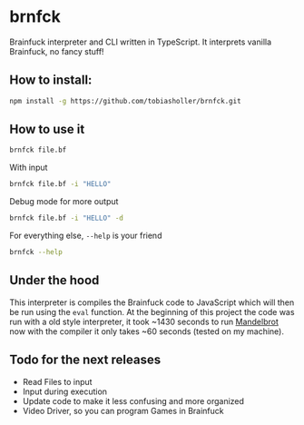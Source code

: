 # brnfck
Brainfuck interpreter and CLI written in TypeScript. It interprets vanilla Brainfuck, no fancy stuff!

## How to install:
```bash
npm install -g https://github.com/tobiasholler/brnfck.git
```

## How to use it
```bash
brnfck file.bf
```
With input
```bash
brnfck file.bf -i "HELLO"
```
Debug mode for more output
```bash
brnfck file.bf -i "HELLO" -d
```
For everything else, `--help` is your friend
```bash
brnfck --help
```

## Under the hood
This interpreter is compiles the Brainfuck code to JavaScript which will then be run using the `eval` function. At the beginning of this project the code was run with a old style interpreter, it took ~1430 seconds to run [Mandelbrot](http://esoteric.sange.fi/brainfuck/bf-source/prog/mandelbrot.b) now with the compiler it only takes ~60 seconds (tested on my machine).

## Todo for the next releases
- Read Files to input
- Input during execution
- Update code to make it less confusing and more organized
- Video Driver, so you can program Games in Brainfuck
